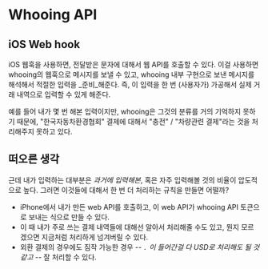 # Whooing API

## iOS Web hook

iOS 웹훅을 사용하면, 전달받은 문자에 대해서 웹 API를 호출할 수 있다.
이걸 사용하면 whooing의 웹훅으로 메시지를 보낼 수 있고, whooing 내부 구현으로
보낸 메시지를 해석해서 적절한 입력을 _준비_해준다. 즉, 이 입력을 한 번 (사용자가)
가공해서 실제 거래 내역으로 입력할 수 있게 해준다.

예를 들어 내가 몇 번 해본 입력이지만, whooing은 그것의 분류를 거의 기억하지 못하기 때문에,
"한국자동차환경협회" 결제에 대해서 "충전" / "차량관련 결제"라는 것을 처리해주지 못하고 있다.

## 떠오른 생각

근데 내가 입력하는 대부분은 _과거에 입력해본_, 혹은 자주 입력해볼 것의 비율이 압도적으로 높다.
그러면 이것들에 대해서 한 번 더 처리하는 규칙을 만들면 어떨까?

* iPhone에서 내가 만든 web API를 호출하고, 이 web API가 whooing API 토큰으로 보내는 식으로 만들 수 있다.
*	이 때 내가 주로 쓰는 결제 내역들에 대해선 알아서 처리해줄 수도 있고, 뭔지 모르겠으면 지금처럼 처리하게
	넘겨버릴 수 있다.
* 외환 결제의 경우에도 짐작 가능한 경우 -- *`.` 이 들어간걸 다 USD로 처리해도 될 것 같고* -- 잘 처리할
  수 있다.

